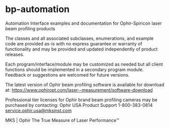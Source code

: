 # bp-automation
Automation Interface examples and documentation for Ophir-Spiricon laser beam profiling products

The classes and all associated subclasses, enumerations, and example code are provided as-is
with no express guarantee or warranty of functionality and may be provided and updated independently of product releases.

Each program/interface/module may be customized as needed but all client functions should be implemented in a secondary program module.  Feedback or suggestions are welcomed for future versions.

The latest version of Ophir beam profiling software is available for download at:
https://www.ophiropt.com/laser--measurement/software-download

Professional tier licenses for Ophir brand beam profiling cameras may be purchased by contacting:
    Ophir USA Product Support
    1-800-383-0814
    service.ophir.usa@mksinst.com

MKS | Ophir  The True Measure of Laser Performance™
